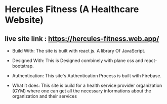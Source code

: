 # Hercules Fitness (A Healthcare Website)

## live site link : https://hercules-fitness.web.app/

* Build With:
     The site is built with react js. A library Of JavaScript.
     
* Designed With:
     This is Designed combinely with plane css and react-bootstrap.

* Authentication:
     This site's Authentication Process is built with Firebase.
     
     
* What it does:
    This site is build for a health service provider organization (GYM) where one can get all the necessary informations about the organization and their services
